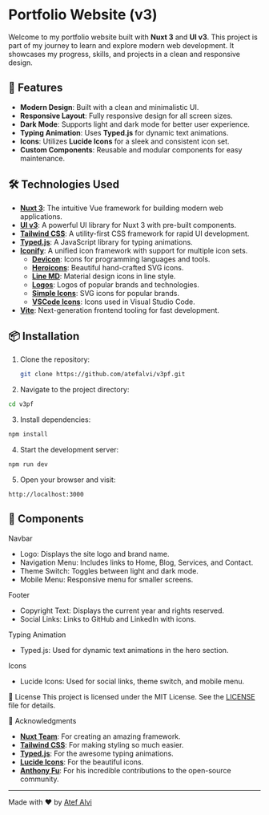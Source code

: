 # Portfolio Website (v3)

Welcome to my portfolio website built with **Nuxt 3** and **UI v3**. This project is part of my journey to learn and explore modern web development. It showcases my progress, skills, and projects in a clean and responsive design.

## 🚀 Features

- **Modern Design**: Built with a clean and minimalistic UI.
- **Responsive Layout**: Fully responsive design for all screen sizes.
- **Dark Mode**: Supports light and dark mode for better user experience.
- **Typing Animation**: Uses **Typed.js** for dynamic text animations.
- **Icons**: Utilizes **Lucide Icons** for a sleek and consistent icon set.
- **Custom Components**: Reusable and modular components for easy maintenance.

## 🛠️ Technologies Used

- **[Nuxt 3](https://nuxt.com/)**: The intuitive Vue framework for building modern web applications.
- **[UI v3](https://ui.nuxt.com/)**: A powerful UI library for Nuxt 3 with pre-built components.
- **[Tailwind CSS](https://tailwindcss.com/)**: A utility-first CSS framework for rapid UI development.
- **[Typed.js](https://github.com/mattboldt/typed.js/)**: A JavaScript library for typing animations.
- **[Iconify](https://iconify.design/)**: A unified icon framework with support for multiple icon sets.
  - **[Devicon](https://devicon.dev/)**: Icons for programming languages and tools.
  - **[Heroicons](https://heroicons.com/)**: Beautiful hand-crafted SVG icons.
  - **[Line MD](https://github.com/cyberalien/line-md)**: Material design icons in line style.
  - **[Logos](https://github.com/iconify/icon-sets/tree/master/json/logos)**: Logos of popular brands and technologies.
  - **[Simple Icons](https://simpleicons.org/)**: SVG icons for popular brands.
  - **[VSCode Icons](https://github.com/microsoft/vscode-icons)**: Icons used in Visual Studio Code.
- **[Vite](https://vitejs.dev/)**: Next-generation frontend tooling for fast development.

## 📦 Installation

1. Clone the repository:

   ```bash
   git clone https://github.com/atefalvi/v3pf.git
   ```

2. Navigate to the project directory:

```bash
cd v3pf
```

3. Install dependencies:

```bash
npm install
```

4. Start the development server:

```bash
npm run dev
```

5. Open your browser and visit:

```
http://localhost:3000
```

## 🎨 Components

Navbar

- Logo: Displays the site logo and brand name.
- Navigation Menu: Includes links to Home, Blog, Services, and Contact.
- Theme Switch: Toggles between light and dark mode.
- Mobile Menu: Responsive menu for smaller screens.

Footer

- Copyright Text: Displays the current year and rights reserved.
- Social Links: Links to GitHub and LinkedIn with icons.

Typing Animation

- Typed.js: Used for dynamic text animations in the hero section.

Icons

- Lucide Icons: Used for social links, theme switch, and mobile menu.

📄 License
This project is licensed under the MIT License. See the [LICENSE](LICENSE) file for details.

🙏 Acknowledgments

- **[Nuxt Team](https://nuxt.com/)**: For creating an amazing framework.
- **[Tailwind CSS](https://tailwindcss.com/)**: For making styling so much easier.
- **[Typed.js](https://github.com/mattboldt/typed.js/)**: For the awesome typing animations.
- **[Lucide Icons](https://lucide.dev/)**: For the beautiful icons.
- **[Anthony Fu](https://antfu.me)**: For his incredible contributions to the open-source community.

---

Made with ❤️ by [Atef Alvi](https://github.com/atefalvi)
